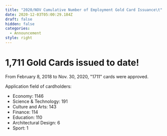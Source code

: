 ```yaml
---
title: "2020/NOV Cumulative Number of Employment Gold Card Issuance\t"
date: 2020-12-03T05:00:29.184Z
draft: false
hidden: false
categories:
  - Announcement
style: right
---
```

# 1,711 Gold Cards issued to date!

From February 8, 2018 to Nov. 30, 2020, "1711" cards were approved.

Application field of cardholders:

* Economy: 1146
* Science & Technology: 191
* Culture and Arts: 143
* Finance: 114
* Education: 110
* Architectural Design: 6
* Sport: 1